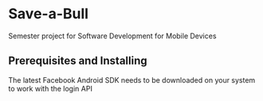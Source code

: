 # Save-a-Bull
Semester project for Software Development for Mobile Devices

## Prerequisites and Installing
The latest Facebook Android SDK needs to be downloaded on your system to work with the login API
